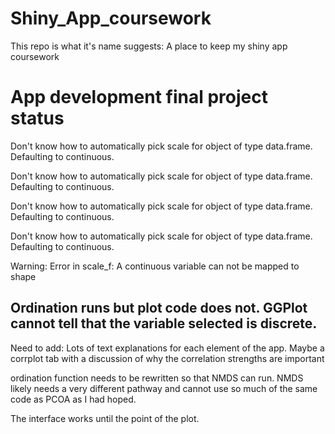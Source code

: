 # Shiny_App_coursework

This repo is what it's name suggests: A place to keep my shiny app coursework


# App development final project status

Don't know how to automatically pick scale for object of type data.frame. Defaulting to continuous.

Don't know how to automatically pick scale for object of type data.frame. Defaulting to continuous.

Don't know how to automatically pick scale for object of type data.frame. Defaulting to continuous.

Don't know how to automatically pick scale for object of type data.frame. Defaulting to continuous.

Warning: Error in scale_f: A continuous variable can not be mapped to shape


## Ordination runs but plot code does not. GGPlot cannot tell that the variable selected is discrete. 


Need to add: Lots of text explanations for each element of the app. Maybe a corrplot tab with a discussion of why the correlation strengths are important 

ordination function needs to be rewritten so that NMDS can run. NMDS likely needs a very different pathway and cannot use so much of the same code as PCOA as I had hoped. 

The interface works until the point of the plot. 
